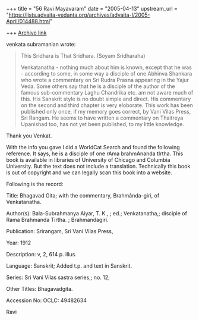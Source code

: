 +++
title = "56 Ravi Mayavaram"
date = "2005-04-13"
upstream_url = "https://lists.advaita-vedanta.org/archives/advaita-l/2005-April/014488.html"

+++
[Archive link](https://lists.advaita-vedanta.org/archives/advaita-l/2005-April/014488.html)

venkata subramanian wrote:

> This Sridhara is That Sridhara.  (Soyam Sridharaha)
> 
> Venkatanatha -  nothing much about him is known, except that he was -
> according to some, in some way a disciple of one Abhinva Shankara who
> wrote a commentary on Sri Rudra Prasna appearing in the Yajur Veda.
> Some others say that he is a disciple of the author of the famous
> sub-commentary Laghu Chandrika etc.  am not aware much of this.  His
> Sanskrit style is no doubt simple and direct.  His commentary on the
> second and third chapter is very eloborate.  This work has been
> published only once, if my memory goes correct, by Vani Vilas Press,
> Sri Rangam.   He seems to have written a commentary on Thaitreya
> Upanishad too, has not yet been published, to my little knowledge.
> 

Thank you  Venkat.

With the info you gave I did a WorldCat Search and found the following 
reference. It says, he is a disciple of one rAma brahmAnanda tIrtha. 
This book is available in libraries of University of Chicago and 
Columbia University. But the text does not include a translation. 
Technically this book is out of copyright and we can legally scan this 
book into a website.



Following is the record:


Title: 	Bhagavad Gita; with the commentary, Brahmânda-giri, of Venkatanatha.

Author(s): 	Bala-Subrahmanya Aiyar, T. K., ; ed.; Venkatanatha,; 
disciple of Rama Brahmanda Tirtha. ; Brahmandagiri.

Publication: 	Srirangam, Sri Vani Vilas Press,

Year: 	1912

Description: 	v, 2, 614 p. illus.

Language: 	Sanskrit; Added t.p. and text in Sanskrit.

Series: 	Sri Vani Vilas sastra series,; no. 12;

Other Titles: 	Bhagavadgita.

Accession No: 	OCLC: 49482634

Ravi


